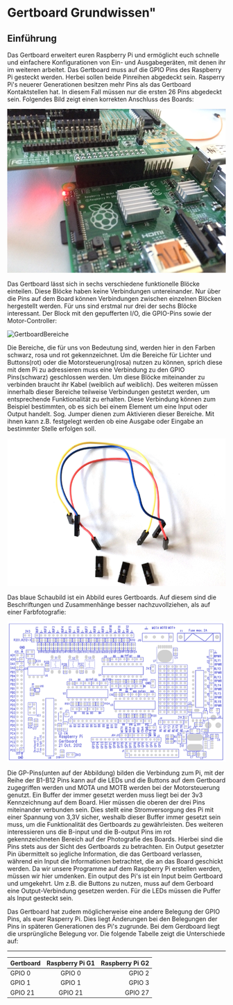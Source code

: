 
# Gertboard Grundwissen"

## Einführung

Das Gertboard erweitert euren Raspberry Pi und ermöglicht euch schnelle und einfachere Konfigurationen von Ein- und Ausgabegeräten, mit denen ihr im weiteren arbeitet. Das Gertboard muss auf die GPIO Pins des Raspberry Pi gesteckt werden. Herbei sollen beide Pinreihen abgedeckt sein. Rasperry Pi's neuerer Generationen besitzen mehr Pins als das Gertboard Kontaktstellen hat. In diesem Fall müssen nur die ersten 26 Pins abgedeckt sein. Folgendes Bild zeigt einen korrekten Anschluss des Boards:

![GertboardSetup](img/GertboardSetup.png)

Das Gertboard lässt sich in sechs verschiedene funktionelle Blöcke einteilen. Diese Blöcke haben keine Verbindungen untereinander. Nur über die Pins auf dem Board können Verbindungen zwischen einzelnen Blöcken hergestellt werden. Für uns sind erstmal nur drei der sechs Blöcke interessant. Der Block mit den gepufferten I/O, die GPIO-Pins sowie der Motor-Controller:

![GertboardBereiche](img/GertboardBereiche.png)

Die Bereiche, die für uns von Bedeutung sind, werden hier in den Farben schwarz, rosa und rot gekennzeichnet. Um die Bereiche für Lichter und Buttons(rot) oder die Motorsteuerung(rosa) nutzen zu können, sprich diese mit dem Pi zu adressieren muss eine Verbindung zu den GPIO Pins(schwarz) geschlossen werden. Um diese Blöcke miteinander zu verbinden braucht ihr Kabel (weiblich auf weiblich). Des weiteren müssen innerhalb dieser Bereiche teilweise Verbindungen gestetzt werden, um entsprechende Funktionalität zu erhalten. Diese Verbindung können zum Beispiel bestimmten, ob es sich bei einem Element um eine Input oder Output handelt. Sog. Jumper dienen zum Aktivieren dieser Bereiche. Mit ihnen kann z.B. festgelegt werden ob eine Ausgabe oder Eingabe an bestimmter Stelle erfolgen soll.

![Verbindungselemente](img/Kable.png)

Das blaue Schaubild ist ein Abbild eures Gertboards. Auf diesem sind die Beschriftungen und Zusammenhänge besser nachzuvollziehen, als auf einer Farbfotografie:

![Schaltskizze Gertboard](img/GertboardSkizze.png)

Die GP-Pins(unten auf der Abbildung) bilden die Verbindung zum Pi, mit der Reihe der B1-B12 Pins kann auf die LEDs und die Buttons auf dem Gertboard zugegriffen werden und MOTA und MOTB werden bei der Motorsteuerung genutzt.
Ein Buffer der immer gesetzt werden muss liegt bei der 3v3 Kennzeichnung auf dem Board. Hier müssen die oberen der drei Pins miteinander verbunden sein. Dies stellt eine Stromversorgung des Pi mit einer Spannung von 3,3V sicher, weshalb dieser Buffer immer gesetzt sein muss, um die Funktionalität des Gertboards zu gewährleisten.
Des weiteren interessieren uns die B-input und die B-output Pins im rot gekennzeichneten Bereich auf der Photografie des Boards. Hierbei sind die Pins stets aus der Sicht des Gertboards zu betrachten. Ein Output gesetzter Pin übermittelt so jegliche Information, die das Gertboard verlassen, während ein Input die Informationen betrachtet, die an das Board geschickt werden. Da wir unsere Programme auf dem Raspberry Pi erstellen werden, müssen wir hier umdenken. Ein output des Pi's ist ein Input beim Gertboard und umgekehrt. Um z.B. die Buttons zu nutzen, muss auf dem Gerboard eine Output-Verbindung gesetzen werden. Für die LEDs müssen die Puffer als Input gesteckt sein.

Das Gertboard hat zudem möglicherweise eine andere Belegung der GPIO Pins, als euer Rasperry Pi. Dies liegt Änderungen bei den Belegungen der Pins in späteren Generationen des Pi's zugrunde. Bei dem Gerdboard liegt die ursprüngliche Belegung vor.
Die folgende Tabelle zeigt die Unterschiede auf:

---


|Gertboard  |Raspberry Pi G1  |Raspberry Pi G2  |
|-----------|:---------------:|----------------:|
|GPIO 0     |GPIO 0           |GPIO 2           |
|GPIO 1     |GPIO 1           |GPIO 3           |
|GPIO 21    |GPIO 21          |GPIO 27          |
